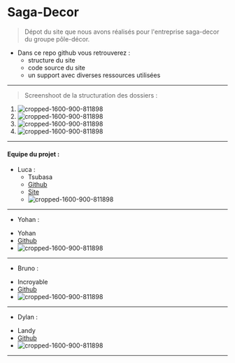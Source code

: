 # Saga-Decor



> Dépot du site que nous avons réalisés pour l'entreprise saga-decor du groupe pôle-décor. 

* Dans ce repo github vous retrouverez :
  + structure du site
  + code source du site
  + un support avec diverses ressources utilisées
    
--------------------------------------------------------------------------------------------------


> Screenshoot de la structuration des dossiers : 
1. ![cropped-1600-900-811898](https://cdn.discordapp.com/attachments/1203964005866147850/1206548538964709376/image.png?ex=65dc68e4&is=65c9f3e4&hm=c7e4dd640d1f83d1288aece76ccc84e97a48d488eccf2b395eca3d0230df2fbe&)
 2. ![cropped-1600-900-811898](https://cdn.discordapp.com/attachments/1203964005866147850/1206548636591329300/image.png?ex=65dc68fb&is=65c9f3fb&hm=50691ceb4d7c8123d5fd00d529b4cc5417010c3a680081f634dfafeb5e86196c&)
 3. ![cropped-1600-900-811898](https://cdn.discordapp.com/attachments/1203964005866147850/1206548700089032725/image.png?ex=65dc690a&is=65c9f40a&hm=228f4b25946d97fda82654f730f24483622bb1a4a2e8894249879c16d8506a38&)
 4. ![cropped-1600-900-811898](https://cdn.discordapp.com/attachments/1203964005866147850/1206548759161475122/image.png?ex=65dc6918&is=65c9f418&hm=328c614e23d315f4b88346481e8c01ef3edfc790750dc1a738a58ce33e489e53&)


--------------------------------------------------------------------------------------------------

#### Equipe du projet : 

* Luca :
  + Tsubasa
  + [Github](https://github.com/1Tsubasa)
  + [Site](https://clarity-corp/tsubasa)
  + ![cropped-1600-900-811898](https://cdn.discordapp.com/attachments/1099120241822408824/1202932212027105320/AvatarMaker_2.png?ex=65d87b6c&is=65c6066c&hm=f4a2ba61f3c1933e09d310119990958b5354fee1847160054a56cc79418449ee&)

------------------------------------------------------


* Yohan :
+ Yohan
+ [Github](https://github.com/YohanTrs)
+ ![cropped-1600-900-811898](https://cdn.discordapp.com/attachments/1203964005866147850/1206578379743039559/123990758.png?ex=65dc84ae&is=65ca0fae&hm=7acb5fd12f2004bf0c4f39bbdd44ac1f86637bc0712df70a57fab5d25ae77a07&)


------------------------------------------------------


* Bruno :
+ Incroyable
+  [Github](https://github.com/IncroyableBruno)
+ ![cropped-1600-900-811898](https://cdn.discordapp.com/attachments/1203964005866147850/1206583883244769290/153070299.png?ex=65dc89cf&is=65ca14cf&hm=92a33759c2b6ca14640c4da11bf4dc3df85c8d44326835287750988de77f0914&)


------------------------------------------------------


* Dylan :
+ Landy
+ [Github](https://github.com/LandySKZ)
+ ![cropped-1600-900-811898](https://cdn.discordapp.com/attachments/1203964005866147850/1206584086412525649/764a587774a1b6a709555acdf79ea035.png?ex=65dc89ff&is=65ca14ff&hm=62d92ce74f5c41bd0415d0057f2aa7d9d5573489ed8be099503a8484aad84e45&)


------------------------------------------------------
